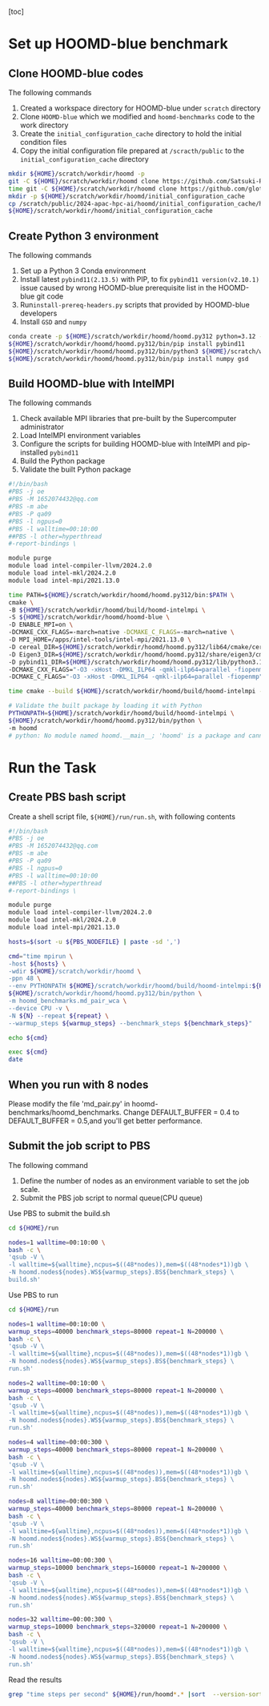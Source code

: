 [toc]

# Set up HOOMD-blue benchmark

## Clone HOOMD-blue codes

The following commands

1. Created a workspace directory for HOOMD-blue under `scratch` directory
2. Clone `HOOMD-blue` which we modified and `hoomd-benchmarks` code to the work directory
4. Create the `initial_configuration_cache` directory to hold the initial condition files
4. Copy the initial configuration file prepared at `/scracth/public` to the `initial_configuration_cache` directory

```bash
mkdir ${HOME}/scratch/workdir/hoomd -p
git -C ${HOME}/scratch/workdir/hoomd clone https://github.com/Satsuki-Rin/hoomd-blue  --recursive
time git -C ${HOME}/scratch/workdir/hoomd clone https://github.com/glotzerlab/hoomd-benchmarks
mkdir -p ${HOME}/scratch/workdir/hoomd/initial_configuration_cache
cp /scratch/public/2024-apac-hpc-ai/hoomd/initial_configuration_cache/hard_sphere_200000_1.0_3.gsd \
${HOME}/scratch/workdir/hoomd/initial_configuration_cache
```

## Create Python 3 environment

The following commands

1. Set up a Python 3 Conda environment
2. Install latest `pybind11(2.13.5)` with PIP, to fix `pybind11 version(v2.10.1)` issue caused by wrong HOOMD-blue prerequisite list in the HOOMD-blue git code
3. Run`install-prereq-headers.py` scripts that provided by HOOMD-blue developers
4. Install `GSD` and `numpy`

```bash
conda create -p ${HOME}/scratch/workdir/hoomd/hoomd.py312 python=3.12 -y
${HOME}/scratch/workdir/hoomd/hoomd.py312/bin/pip install pybind11
${HOME}/scratch/workdir/hoomd/hoomd.py312/bin/python3 ${HOME}/scratch/workdir/hoomd/hoomd-blue/install-prereq-headers.py -y
${HOME}/scratch/workdir/hoomd/hoomd.py312/bin/pip install numpy gsd
```

## Build HOOMD-blue with IntelMPI

The following commands

1. Check available MPI libraries that pre-built by the Supercomputer administrator
2. Load IntelMPI environment variables
3. Configure the scripts for building HOOMD-blue with IntelMPI and pip-installed `pybind11`
4. Build the Python package
5. Validate the built Python package

```bash
#!/bin/bash
#PBS -j oe
#PBS -M 1652074432@qq.com
#PBS -m abe
#PBS -P qa09
#PBS -l ngpus=0
#PBS -l walltime=00:10:00
##PBS -l other=hyperthread
#-report-bindings \

module purge
module load intel-compiler-llvm/2024.2.0
module load intel-mkl/2024.2.0
module load intel-mpi/2021.13.0

time PATH=${HOME}/scratch/workdir/hoomd/hoomd.py312/bin:$PATH \
cmake \
-B ${HOME}/scratch/workdir/hoomd/build/hoomd-intelmpi \
-S ${HOME}/scratch/workdir/hoomd/hoomd-blue \
-D ENABLE_MPI=on \
-DCMAKE_CXX_FLAGS=-march=native -DCMAKE_C_FLAGS=-march=native \
-D MPI_HOME=/apps/intel-tools/intel-mpi/2021.13.0 \
-D cereal_DIR=${HOME}/scratch/workdir/hoomd/hoomd.py312/lib64/cmake/cereal \
-D Eigen3_DIR=${HOME}/scratch/workdir/hoomd/hoomd.py312/share/eigen3/cmake \
-D pybind11_DIR=${HOME}/scratch/workdir/hoomd/hoomd.py312/lib/python3.12/site-packages/pybind11/share/cmake/pybind11
-DCMAKE_CXX_FLAGS="-O3 -xHost -DMKL_ILP64 -qmkl-ilp64=parallel -fiopenmp" \
-DCMAKE_C_FLAGS="-O3 -xHost -DMKL_ILP64 -qmkl-ilp64=parallel -fiopenmp"

time cmake --build ${HOME}/scratch/workdir/hoomd/build/hoomd-intelmpi -j 48

# Validate the built package by loading it with Python
PYTHONPATH=${HOME}/scratch/workdir/hoomd/build/hoomd-intelmpi \
${HOME}/scratch/workdir/hoomd/hoomd.py312/bin/python \
-m hoomd
# python: No module named hoomd.__main__; 'hoomd' is a package and cannot be directly executed
```

# Run the Task 

## Create PBS bash script

Create a shell script file, `${HOME}/run/run.sh`, with following contents

```bash
#!/bin/bash
#PBS -j oe
#PBS -M 1652074432@qq.com
#PBS -m abe
#PBS -P qa09
#PBS -l ngpus=0
#PBS -l walltime=00:10:00
##PBS -l other=hyperthread
#-report-bindings \

module purge
module load intel-compiler-llvm/2024.2.0
module load intel-mkl/2024.2.0
module load intel-mpi/2021.13.0

hosts=$(sort -u ${PBS_NODEFILE} | paste -sd ',')

cmd="time mpirun \
-host ${hosts} \
-wdir ${HOME}/scratch/workdir/hoomd \
-ppn 48 \
--env PYTHONPATH ${HOME}/scratch/workdir/hoomd/build/hoomd-intelmpi:${HOME}/scratch/workdir/hoomd/hoomd-benchmarks \
${HOME}/scratch/workdir/hoomd/hoomd.py312/bin/python \
-m hoomd_benchmarks.md_pair_wca \
--device CPU -v \
-N ${N} --repeat ${repeat} \
--warmup_steps ${warmup_steps} --benchmark_steps ${benchmark_steps}"

echo ${cmd}

exec ${cmd}
date
```

## When you run with 8 nodes
Please modify the file 'md_pair.py' in hoomd-benchmarks/hoomd_benchmarks.
Change DEFAULT_BUFFER = 0.4 to DEFAULT_BUFFER = 0.5,and you'll get better performance.

## Submit the job script to PBS

The following command

1. Define the number of nodes as an environment variable to set the job scale.
2. Submit the PBS job script to normal queue(CPU queue)

Use PBS to submit the build.sh
```bash
cd ${HOME}/run

nodes=1 walltime=00:10:00 \
bash -c \
'qsub -V \
-l walltime=${walltime},ncpus=$((48*nodes)),mem=$((48*nodes*1))gb \
-N hoomd.nodes${nodes}.WS${warmup_steps}.BS${benchmark_steps} \
build.sh'
```

Use PBS to run
```bash
cd ${HOME}/run

nodes=1 walltime=00:10:00 \
warmup_steps=40000 benchmark_steps=80000 repeat=1 N=200000 \
bash -c \
'qsub -V \
-l walltime=${walltime},ncpus=$((48*nodes)),mem=$((48*nodes*1))gb \
-N hoomd.nodes${nodes}.WS${warmup_steps}.BS${benchmark_steps} \
run.sh'

nodes=2 walltime=00:10:00 \
warmup_steps=40000 benchmark_steps=80000 repeat=1 N=200000 \
bash -c \
'qsub -V \
-l walltime=${walltime},ncpus=$((48*nodes)),mem=$((48*nodes*1))gb \
-N hoomd.nodes${nodes}.WS${warmup_steps}.BS${benchmark_steps} \
run.sh'

nodes=4 walltime=00:00:300 \
warmup_steps=40000 benchmark_steps=80000 repeat=1 N=200000 \
bash -c \
'qsub -V \
-l walltime=${walltime},ncpus=$((48*nodes)),mem=$((48*nodes*1))gb \
-N hoomd.nodes${nodes}.WS${warmup_steps}.BS${benchmark_steps} \
run.sh'

nodes=8 walltime=00:00:300 \
warmup_steps=40000 benchmark_steps=80000 repeat=1 N=200000 \
bash -c \
'qsub -V \
-l walltime=${walltime},ncpus=$((48*nodes)),mem=$((48*nodes*1))gb \
-N hoomd.nodes${nodes}.WS${warmup_steps}.BS${benchmark_steps} \
run.sh'

nodes=16 walltime=00:00:300 \
warmup_steps=10000 benchmark_steps=160000 repeat=1 N=200000 \
bash -c \
'qsub -V \
-l walltime=${walltime},ncpus=$((48*nodes)),mem=$((48*nodes*1))gb \
-N hoomd.nodes${nodes}.WS${warmup_steps}.BS${benchmark_steps} \
run.sh'

nodes=32 walltime=00:00:300 \
warmup_steps=10000 benchmark_steps=320000 repeat=1 N=200000 \
bash -c \
'qsub -V \
-l walltime=${walltime},ncpus=$((48*nodes)),mem=$((48*nodes*1))gb \
-N hoomd.nodes${nodes}.WS${warmup_steps}.BS${benchmark_steps} \
run.sh'
```

Read the results
```bash
grep "time steps per second" ${HOME}/run/hoomd*.* |sort  --version-sort
```
